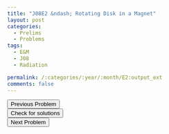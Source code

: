 ```yaml
---
title: "J08E2 &ndash; Rotating Disk in a Magnet"
layout: post
categories:
  - Prelims
  - Problems
tags:
  - E&M
  - J08
  - Radiation

permalink: /:categories/:year/:month/E2:output_ext
comments: false
---
```

<object data="2008J2E.pdf" type="application/pdf" width="100%" height="500"></object>

<div class='navbar'>
	<div float='left'><button onclick="window.location='E1.html'" >Previous Problem</button></div>
	<div float='center'><button onclick="window.location='https://princetonprelim.com/prelim/20/'">Check for solutions</button></div>
	<div float='right'><button onclick="window.location='E3.html'" > Next Problem</button></div>
</div>
